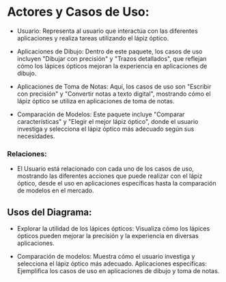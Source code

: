 # Actores y Casos de Uso:

* Usuario: Representa al usuario que interactúa con las diferentes aplicaciones y realiza tareas utilizando el lápiz óptico.

* Aplicaciones de Dibujo: Dentro de este paquete, los casos de uso incluyen "Dibujar con precisión" y "Trazos detallados", que reflejan cómo los lápices ópticos mejoran la experiencia en aplicaciones de dibujo.

* Aplicaciones de Toma de Notas: Aquí, los casos de uso son "Escribir con precisión" y "Convertir notas a texto digital", mostrando cómo el lápiz óptico se utiliza en aplicaciones de toma de notas.

* Comparación de Modelos: Este paquete incluye "Comparar características" y "Elegir el mejor lápiz óptico", donde el usuario investiga y selecciona el lápiz óptico más adecuado según sus necesidades.

### Relaciones:

* El Usuario está relacionado con cada uno de los casos de uso, mostrando las diferentes acciones que puede realizar con el lápiz óptico, desde el uso en aplicaciones específicas hasta la comparación de modelos en el mercado.

## Usos del Diagrama:
* Explorar la utilidad de los lápices ópticos: Visualiza cómo los lápices ópticos pueden mejorar la precisión y la experiencia en diversas aplicaciones.

* Comparación de modelos: Muestra cómo el usuario investiga y selecciona el lápiz óptico más adecuado.
Aplicaciones específicas: Ejemplifica los casos de uso en aplicaciones de dibujo y toma de notas.